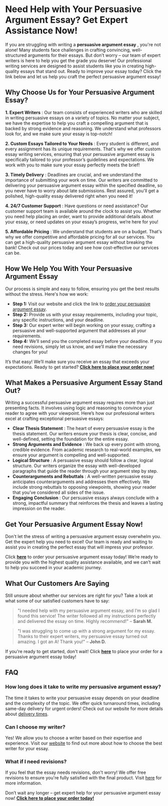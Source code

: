# Need Help with Your Persuasive Argument Essay? Get Expert Assistance Now!

If you are struggling with writing a **persuasive argument essay** , you're not alone! Many students face challenges in crafting convincing, well-structured arguments for their essays. But don’t worry – our team of expert writers is here to help you get the grade you deserve! Our professional writing services are designed to assist students like you in creating high-quality essays that stand out. Ready to improve your essay today? Click the link below and let us help you craft the perfect persuasive argument essay!

## Why Choose Us for Your Persuasive Argument Essay?

**1. Expert Writers** : Our team consists of experienced writers who are skilled in writing persuasive essays on a variety of topics. No matter your subject, we have the expertise to help you craft a compelling argument that is backed by strong evidence and reasoning. We understand what professors look for, and we make sure your essay is top-notch!

**2. Custom Essays Tailored to Your Needs** : Every student is different, and every assignment has its unique requirements. That's why we offer custom essay writing services, ensuring that your persuasive argument essay is specifically tailored to your professor’s guidelines and expectations. We work with you to make sure your essay perfectly meets the brief!

**3. Timely Delivery** : Deadlines are crucial, and we understand the importance of submitting your work on time. Our writers are committed to delivering your persuasive argument essay within the specified deadline, so you never have to worry about late submissions. Rest assured, you'll get a polished, high-quality essay delivered right when you need it!

**4. 24/7 Customer Support** : Have questions or need assistance? Our customer support team is available around the clock to assist you. Whether you need help placing an order, want to provide additional details about your essay, or need updates on your essay’s progress, we’re here for you!

**5. Affordable Pricing** : We understand that students are on a budget. That's why we offer competitive and affordable pricing for all our services. You can get a high-quality persuasive argument essay without breaking the bank! Check out our prices today and see how cost-effective our services can be.

## How We Help You With Your Persuasive Argument Essay

Our process is simple and easy to follow, ensuring you get the best results without the stress. Here's how we work:

- **Step 1:** Visit our website and click the link to [order your persuasive argument essay](https://tinyurl.com/topessay?keyword=persuasive+argument+essay).
- **Step 2:** Provide us with your essay requirements, including your topic, any specific instructions, and your deadline.
- **Step 3:** Our expert writer will begin working on your essay, crafting a persuasive and well-supported argument that addresses all your requirements.
- **Step 4:** We’ll send you the completed essay before your deadline. If you need revisions, simply let us know, and we’ll make the necessary changes for you!

It’s that easy! We’ll make sure you receive an essay that exceeds your expectations. Ready to get started? **[Click here to place your order now!](https://tinyurl.com/topessay?keyword=persuasive+argument+essay)**

## What Makes a Persuasive Argument Essay Stand Out?

Writing a successful persuasive argument essay requires more than just presenting facts. It involves using logic and reasoning to convince your reader to agree with your viewpoint. Here’s how our professional writers excel at crafting exceptional persuasive essays:

- **Clear Thesis Statement** : The heart of every persuasive essay is the thesis statement. Our writers ensure your thesis is clear, concise, and well-defined, setting the foundation for the entire essay.
- **Strong Arguments and Evidence** : We back up every point with strong, credible evidence. From academic research to real-world examples, we ensure your argument is compelling and well-supported.
- **Logical Structure** : A persuasive essay should follow a clear, logical structure. Our writers organize the essay with well-developed paragraphs that guide the reader through your argument step by step.
- **Counterarguments and Rebuttals** : A well-written persuasive essay anticipates counterarguments and addresses them effectively. We include strong rebuttals to opposing viewpoints, showing your reader that you’ve considered all sides of the issue.
- **Engaging Conclusion** : Our persuasive essays always conclude with a strong, impactful summary that reinforces the thesis and leaves a lasting impression on the reader.

## Get Your Persuasive Argument Essay Now!

Don't let the stress of writing a persuasive argument essay overwhelm you. Get the expert help you need to excel! Our team is ready and waiting to assist you in creating the perfect essay that will impress your professor.

Click **[here](https://tinyurl.com/topessay?keyword=persuasive+argument+essay)** to order your persuasive argument essay today! We’re ready to provide you with the highest quality assistance available, and we can’t wait to help you succeed in your academic journey.

## What Our Customers Are Saying

Still unsure about whether our services are right for you? Take a look at what some of our satisfied customers have to say:

> "I needed help with my persuasive argument essay, and I’m so glad I found this service! The writer followed all my instructions perfectly and delivered the essay on time. Highly recommend!" – **Sarah M.**

> "I was struggling to come up with a strong argument for my essay. Thanks to their expert writers, my persuasive essay turned out amazing. I got an A! Thank you!" – **John D.**

If you're ready to get started, don't wait! Click **[here](https://tinyurl.com/topessay?keyword=persuasive+argument+essay)** to place your order for a persuasive argument essay today!

## FAQ

### How long does it take to write my persuasive argument essay?

The time it takes to write your persuasive essay depends on your deadline and the complexity of the topic. We offer quick turnaround times, including same-day delivery for urgent orders! Check out our website for more details about [delivery times](https://tinyurl.com/topessay?keyword=persuasive+argument+essay).

### Can I choose my writer?

Yes! We allow you to choose a writer based on their expertise and experience. Visit our [website](https://tinyurl.com/topessay?keyword=persuasive+argument+essay) to find out more about how to choose the best writer for your essay.

### What if I need revisions?

If you feel that the essay needs revisions, don't worry! We offer free revisions to ensure you're fully satisfied with the final product. Visit [here](https://tinyurl.com/topessay?keyword=persuasive+argument+essay) for more information.

Don’t wait any longer – get expert help for your persuasive argument essay now! **[Click here to place your order today!](https://tinyurl.com/topessay?keyword=persuasive+argument+essay)**
